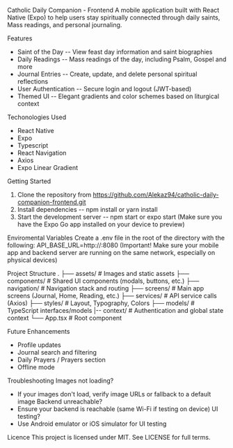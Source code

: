Catholic Daily Companion - Frontend
A mobile application built with React Native (Expo) to help users stay spiritually connected through daily saints, Mass readings, and personal journaling.

Features
- Saint of the Day -- View feast day information and saint biographies
- Daily Readings -- Mass readings of the day, including Psalm, Gospel and more
- Journal Entries -- Create, update, and delete personal spiritual reflections
- User Authentication -- Secure login and logout (JWT-based)
- Themed UI -- Elegant gradients and color schemes based on liturgical context

Techonologies Used
- React Native
- Expo
- Typescript
- React Navigation
- Axios
- Expo Linear Gradient

Getting Started
1. Clone the repository from https://github.com/Alekaz94/catholic-daily-companion-frontend.git
2. Install dependencies -- npm install or yarn install
3. Start the development server -- npm start or expo start (Make sure you have the Expo Go app installed on your device to preview)

Enviromental Variables
Create a .env file in the root of the directory with the following: API_BASE_URL=http://<your-backend-ip>:8080
(Important! Make sure your mobile app and backend server are running on the same network, especially on physical devices)

Project Structure
.
├── assets/                  # Images and static assets
├── components/              # Shared UI components (modals, buttons, etc.)
├── navigation/              # Navigation stack and routing
├── screens/                 # Main app screens (Journal, Home, Reading, etc.)
├── services/                # API service calls (Axios)
├── styles/                  # Layout, Typography, Colors
├── models/                  # TypeScript interfaces/models
|-- context/                 # Authentication and global state context
└── App.tsx                  # Root component

Future Enhancements
- Profile updates
- Journal search and filtering
- Daily Prayers / Prayers section
- Offline mode

Troubleshooting
Images not loading?
- If your images don't load, verify image URLs or fallback to a default image
Backend unreachable?
- Ensure your backend is reachable (same Wi-Fi if testing on device)
UI testing?
- Use Android emulator or iOS simulator for UI testing

Licence
This project is licensed under MIT. See LICENSE for full terms.